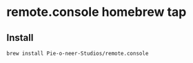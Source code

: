 # remote.console homebrew tap

## Install

```shell
brew install Pie-o-neer-Studios/remote.console
```
